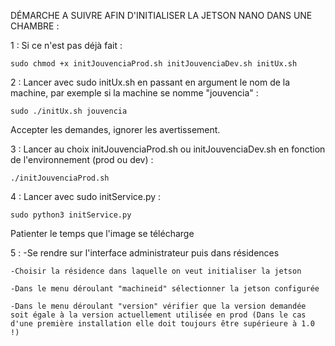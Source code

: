 DÉMARCHE A SUIVRE AFIN D'INITIALISER LA JETSON NANO DANS UNE CHAMBRE :

1 : Si ce n'est pas déjà fait : 

```sudo chmod +x initJouvenciaProd.sh initJouvenciaDev.sh initUx.sh```


2 : Lancer  avec sudo initUx.sh en passant en argument le nom de la machine, par exemple si la machine se nomme "jouvencia" :

```sudo ./initUx.sh jouvencia```


Accepter les demandes, ignorer les avertissement.


3 : Lancer au choix initJouvenciaProd.sh ou initJouvenciaDev.sh en fonction de l'environnement (prod ou dev) :

```./initJouvenciaProd.sh```


4 : Lancer avec sudo initService.py : 

```sudo python3 initService.py```



Patienter le temps que l'image se télécharge 


5 : 	-Se rendre sur l'interface administrateur puis dans résidences

	-Choisir la résidence dans laquelle on veut initialiser la jetson
	
	-Dans le menu déroulant "machineid" sélectionner la jetson configurée
	
	-Dans le menu déroulant "version" vérifier que la version demandée soit égale à la version actuellement utilisée en prod (Dans le cas d'une première installation elle doit toujours être supérieure à 1.0 !)
	
